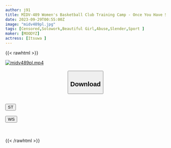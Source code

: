 ```yaml
---
author: j91
title: MIDV-489 Women's Basketball Club Training Camp - Once You Have Sex, It's Over! After Losing To The Sexual Harassment Reinforcement Training Of A Senior Who Hates Her Beautiful Legs, She Gets Shot Deep Inside Her Vagina And Is Punished With 100 Piston Rings. 3 Days And 2 Nights.
date: 2023-09-29T00:55:00Z
image: "midv489pl.jpg"
tags: [Censored,Solowork,Beautiful Girl,Abuse,Slender,Sport	]
maker: [MOODYZ]
actress: [Itsuwa ]
---
```



{{< rawhtml >}}

<div class="video" data-videoid="4BXoPrO9ZvHKaee">
    <a href="javascript:;">
        <img src="https://my.j91.asia/posts/midv489pl/midv489pl.jpg" width="WIDTH" height="HEIGHT" alt="midv489pl.mp4" loading="lazy">
    </a>
</div>

<script type="text/javascript" src="https://j91.asia/asset/on-demand-st.js"></script>

<br>
  <link rel="stylesheet" href="https://j91.asia/asset/bs5.css">
  
  <center>
  <button class="btn btn-primary" type="button" data-bs-toggle="collapse" data-bs-target=".multi-collapse" aria-expanded="false" aria-controls="multiCollapseExample1 multiCollapseExample2"><h2>Download</h2></button></center>
</p>
<div class="row">
  <div class="col">
    <div class="collapse multi-collapse" id="multiCollapseExample1">
      <div class="card card-body">
	      	      <br>
<div class="buttons">  
<a href="https://streamtape.to/v/4BXoPrO9ZvHKaee"><button class="btn-hover color-3"><i class="fa fa-download"></i> ST</button></a></div>
    </div>
  </div>
</div>
  <div class="col">
    <div class="collapse multi-collapse" id="multiCollapseExample2">
      <div class="card card-body">
	      <br>
<div class="buttons">
    <a href="https://wolfstream.tv/vr2mo5q8cdox"><button class="btn-hover color-9"><i class="fa fa-download"></i> WS</button></a></div>
<br><br>
      </div>
    </div>
  </div>
</div>

{{< /rawhtml >}}
